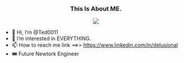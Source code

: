 <p align="center">
  <h3 align="center">This Is About ME.</h3>
</p>
<p align="center">
<a href="https://git.io/typing-svg"><img src="https://readme-typing-svg.demolab.com?font=Jersey15&weight=900&size=30&letterSpacing=0.3em&pause=1000&color=4CF74D&background=FFFFFE00&center=true&vCenter=true&multiline=true&width=443&height=55&lines=Cloud+Architech;Computer+System+Engineer;Network+Administrator;Infrastructure+Engineer;I+am+all+this."/></a>
</p>

- 👋 Hi, I’m @Ted0011 
- 👀 I’m interested in EVERYTHING.
- 📫 How to reach me link ==>> <https://www.linkedin.com/in/delusional>
- 🎟 Future Newtork Engineer



